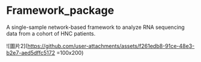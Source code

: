 # Framework_package
A single-sample network-based framework to analyze RNA sequencing data from a cohort of HNC patients.


![圖片2](https://github.com/user-attachments/assets/f261edb8-91ce-48e3-b2e7-aed5dffc5172 =100x200)
